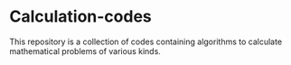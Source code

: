 # Calculation-codes
This repository is a collection of codes containing algorithms to calculate mathematical problems of various kinds.
